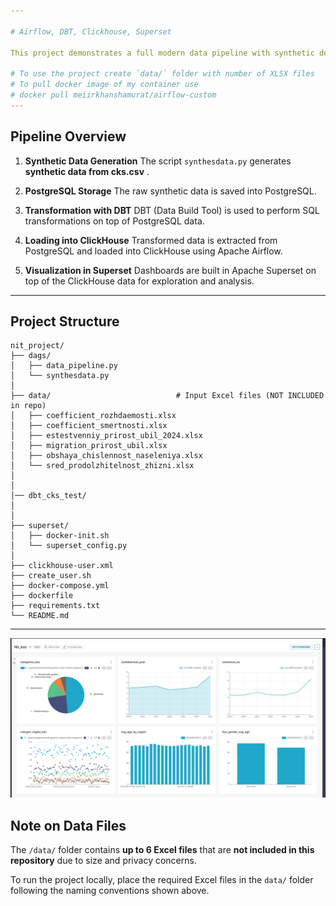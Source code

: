 ```yaml
---

# Airflow, DBT, Clickhouse, Superset

This project demonstrates a full modern data pipeline with synthetic demographic data. The process includes data generation, transformation, loading into different data warehouses, and dashboard visualization.

# To use the project create `data/` folder with number of XLSX files
# To pull docker image of my container use
# docker pull meiirkhanshamurat/airflow-custom
---
```


## Pipeline Overview

1. **Synthetic Data Generation**
   The script `synthesdata.py` generates **synthetic data from cks.csv** .

2. **PostgreSQL Storage**
   The raw synthetic data is saved into PostgreSQL.

3. **Transformation with DBT**
   DBT (Data Build Tool) is used to perform SQL transformations on top of PostgreSQL data.

4. **Loading into ClickHouse**
   Transformed data is extracted from PostgreSQL and loaded into ClickHouse using Apache Airflow.

5. **Visualization in Superset**
   Dashboards are built in Apache Superset on top of the ClickHouse data for exploration and analysis.

---

## Project Structure

```
nit_project/
├── dags/
│   ├── data_pipeline.py            
│   └── synthesdata.py             
│
├── data/                            # Input Excel files (NOT INCLUDED in repo)
│   ├── coefficient_rozhdaemosti.xlsx
│   ├── coefficient_smertnosti.xlsx
│   ├── estestvenniy_prirost_ubil_2024.xlsx
│   ├── migration_prirost_ubil.xlsx
│   ├── obshaya_chislennost_naseleniya.xlsx
│   └── sred_prodolzhitelnost_zhizni.xlsx
│
│
│── dbt_cks_test/
│
│
├── superset/
│   ├── docker-init.sh               
│   └── superset_config.py        
│
├── clickhouse-user.xml          
├── create_user.sh            
├── docker-compose.yml       
├── dockerfile                    
├── requirements.txt               
└── README.md                     
```

---
![dashboards](image.png)

## Note on Data Files

The `/data/` folder contains **up to 6 Excel files** that are **not included in this repository** due to size and privacy concerns.

To run the project locally, place the required Excel files in the `data/` folder following the naming conventions shown above.


